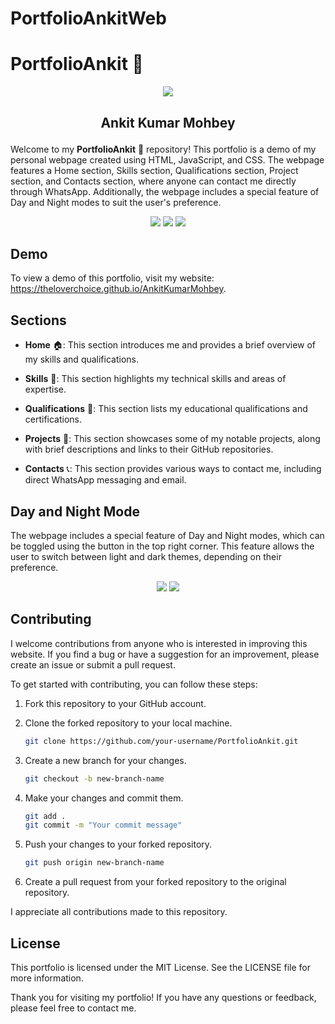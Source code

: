 # PortfolioAnkitWeb

# PortfolioAnkit 🌟

<p align="center">
  <img src="https://img.icons8.com/cotton/100/000000/website.png"/>
</p>

## <p align="center">Ankit Kumar Mohbey</p>

Welcome to my **PortfolioAnkit** 🌟 repository! This portfolio is a demo of my personal webpage created using HTML, JavaScript, and CSS. The webpage features a Home section, Skills section, Qualifications section, Project section, and Contacts section, where anyone can contact me directly through WhatsApp. Additionally, the webpage includes a special feature of Day and Night modes to suit the user's preference.

<p align="center">
  <img src="https://img.icons8.com/color/64/000000/html-5--v1.png"/>
  <img src="https://img.icons8.com/color/64/000000/css3.png"/>
  <img src="https://img.icons8.com/color/64/000000/javascript--v1.png"/>
</p>

## Demo

To view a demo of this portfolio, visit my website: https://theloverchoice.github.io/AnkitKumarMohbey.

## Sections

- **Home** 🏠: This section introduces me and provides a brief overview of my skills and qualifications.

- **Skills** 🚀: This section highlights my technical skills and areas of expertise.

- **Qualifications** 📜: This section lists my educational qualifications and certifications.

- **Projects** 🌟: This section showcases some of my notable projects, along with brief descriptions and links to their GitHub repositories.

- **Contacts** 📞: This section provides various ways to contact me, including direct WhatsApp messaging and email.

## Day and Night Mode

The webpage includes a special feature of Day and Night modes, which can be toggled using the button in the top right corner. This feature allows the user to switch between light and dark themes, depending on their preference.

<p align="center">
  <img src="https://img.icons8.com/color/64/000000/sun.png"/>
  <img src="https://img.icons8.com/color/64/000000/moon-satellite.png"/>
</p>

<!-- _______________________________________________________________________________________________________ -->

## Contributing

I welcome contributions from anyone who is interested in improving this website. If you find a bug or have a suggestion for an improvement, please create an issue or submit a pull request.

To get started with contributing, you can follow these steps:

1. Fork this repository to your GitHub account.

2. Clone the forked repository to your local machine.

   ```sh
   git clone https://github.com/your-username/PortfolioAnkit.git
   ```

3. Create a new branch for your changes.

   ```sh
   git checkout -b new-branch-name
   ```

4. Make your changes and commit them.

   ```sh
   git add .
   git commit -m "Your commit message"
   ```

5. Push your changes to your forked repository.

   ```sh
   git push origin new-branch-name
   ```

6. Create a pull request from your forked repository to the original repository.

I appreciate all contributions made to this repository.



<!-- _______________________________________________________________________________________________________ -->
## License

This portfolio is licensed under the MIT License. See the LICENSE file for more information.

Thank you for visiting my portfolio! If you have any questions or feedback, please feel free to contact me.